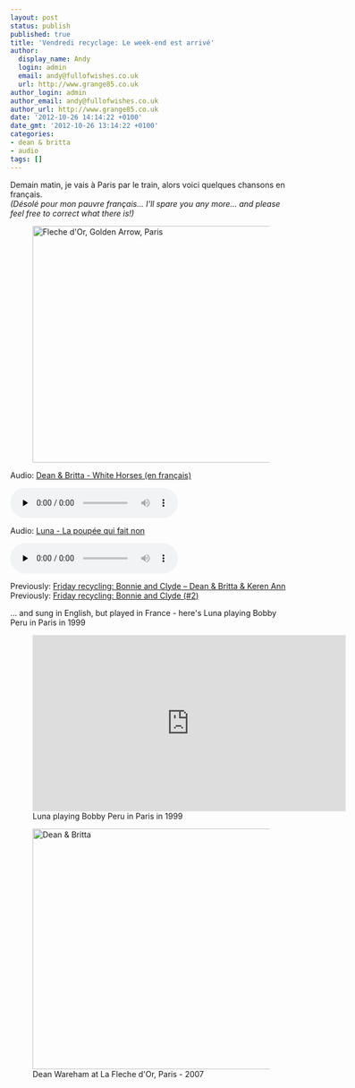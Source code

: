 ```yaml
---
layout: post
status: publish
published: true
title: 'Vendredi recyclage: Le week-end est arrivé'
author:
  display_name: Andy
  login: admin
  email: andy@fullofwishes.co.uk
  url: http://www.grange85.co.uk
author_login: admin
author_email: andy@fullofwishes.co.uk
author_url: http://www.grange85.co.uk
date: '2012-10-26 14:14:22 +0100'
date_gmt: '2012-10-26 13:14:22 +0100'
categories:
- dean & britta
- audio
tags: []
---
```

<p>Demain matin, je vais à Paris par le train, alors voici quelques chansons en français.<br />
<em>(Désolé pour mon pauvre français... I'll spare you any more... and please feel free to correct what there is!)</em><br />
<figure class="caption aligncenter"><a href="http://www.flickr.com/photos/smu_cul_digitalcollections/8044701619/" title="Fleche d'Or, Golden Arrow, Paris by SMU Central University Libraries, on Flickr"><img class="aligncenter" src="https://farm9.staticflickr.com/8460/8044701619_f95b06a329_z.jpg" width="640" height="423" alt="Fleche d'Or, Golden Arrow, Paris"></a><figcaption class="caption-text"></figcaption></figure></p>

<div class="well"><p class="audio">Audio: <a href="https://media.fullofwishes.co.uk/07-dean_and_britta/audio/dean-and-britta-white-horses-version-francaise.mp3">Dean & Britta - White Horses (en français)</a></p><audio controls="controls" preload="none" src="https://media.fullofwishes.co.uk/07-dean_and_britta/audio/dean-and-britta-white-horses-version-francaise.mp3"></audio></div>

<div class="well"><p class="audio">Audio: <a href="https://media.fullofwishes.co.uk/02-luna/audio/03-luna-la-poupee-qui-fait-non.mp3">Luna - La poupée qui fait non</a></p><audio controls="controls" preload="none" src="https://media.fullofwishes.co.uk/02-luna/audio/03-luna-la-poupee-qui-fait-non.mp3"></audio></div>


<p>Previously: <a href="/2011/11/18/friday-recycling-bonnie-clyde-dean-britta-keren-ann/">Friday recycling: Bonnie and Clyde – Dean & Britta & Keren Ann</a><br />
Previously: <a href="/2012/08/10/friday-recycling-bonnie-and-clyde/">Friday recycling: Bonnie and Clyde (#2)</a></p>
<p>... and sung in English, but played in France - here's Luna playing Bobby Peru in Paris in 1999<br />

<figure class="caption aligncenter"><iframe width="560" height="315" src="https://www.youtube.com/embed/GxZp8qhDhHQ" frameborder="0" allowfullscreen></iframe><figcaption class="caption-text">Luna playing Bobby Peru in Paris in 1999</figcaption></figure>

<figure class="caption aligncenter"><a href="http://www.flickr.com/photos/franckd/2087020675/" title="Dean & Britta by Hidden Picts, on Flickr"><img src="https://farm3.staticflickr.com/2236/2087020675_7a9127b3ea_z.jpg?zz=1" width="640" height="430" alt="Dean & Britta"></a><figcaption class="caption-text">Dean Wareham at La Fleche d'Or, Paris - 2007</figcaption></figure>
